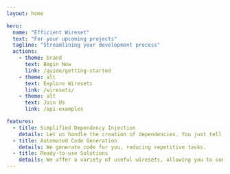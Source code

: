 ```yaml
---
layout: home

hero:
  name: "Efficient Wireset"
  text: "For your upcoming projects"
  tagline: "Streamlining your development process"
  actions:
    - theme: brand
      text: Begin Now
      link: /guide/getting-started
    - theme: alt
      text: Explore Wiresets
      link: /wiresets/
    - theme: alt
      text: Join Us
      link: /api-examples

features:
  - title: Simplified Dependency Injection
    details: Let us handle the creation of dependencies. You just tell us what you need.
  - title: Automated Code Generation
    details: We generate code for you, reducing repetitive tasks.
  - title: Ready-to-use Solutions
    details: We offer a variety of useful wiresets, allowing you to concentrate on your core business logic.
---
```


